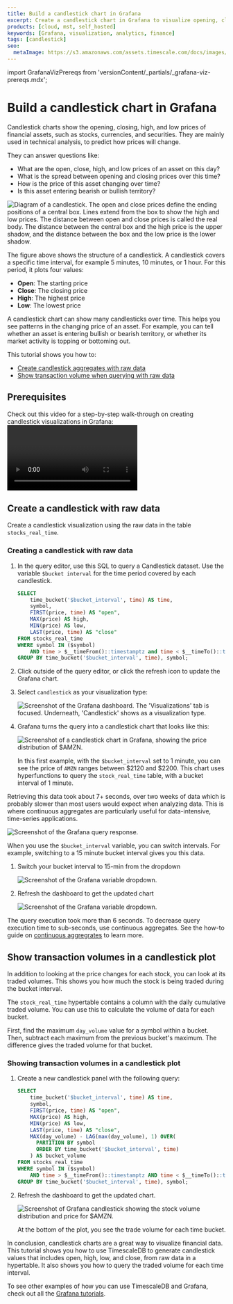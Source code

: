 ```yaml
---
title: Build a candlestick chart in Grafana
excerpt: Create a candlestick chart in Grafana to visualize opening, closing, high, and low prices of financial assets
products: [cloud, mst, self_hosted]
keywords: [Grafana, visualization, analytics, finance]
tags: [candlestick]
seo:
  metaImage: https://s3.amazonaws.com/assets.timescale.com/docs/images/meta-images/meta-image-grafana-candlestick.png
---
```


import GrafanaVizPrereqs from 'versionContent/_partials/_grafana-viz-prereqs.mdx';

# Build a candlestick chart in Grafana

Candlestick charts show the opening, closing, high, and low prices
of financial assets, such as stocks, currencies, and securities.
They are mainly used in technical analysis, to predict how prices will change.

They can answer questions like:

*   What are the open, close, high, and low prices of an asset on this day?
*   What is the spread between opening and closing prices over this time?
*   How is the price of this asset changing over time?
*   Is this asset entering bearish or bullish territory?

<img class="main-content__illustration" src="https://assets.timescale.com/docs/images/tutorials/visualizations/candlestick/candlestick_fig.png" alt="Diagram of a candlestick. The open and close prices define the ending positions of a central box. Lines extend from the box to show the high and low prices. The distance between open and close prices is called the real body. The distance between the central box and the high price is the upper shadow, and the distance between the box and the low price is the lower shadow."/>

The figure above shows the structure of a candlestick. A candlestick covers a
specific time interval, for example 5 minutes, 10 minutes, or 1 hour. For this
period, it plots four values:

*   **Open**: The starting price
*   **Close**: The closing price
*   **High**: The highest price
*   **Low**: The lowest price

A candlestick chart can show many candlesticks over time. This helps you see
patterns in the changing price of an asset. For example, you can tell whether an
asset is entering bullish or bearish territory, or whether its market activity is
topping or bottoming out.

This tutorial shows you how to:

*   [Create candlestick aggregates with raw data](#create-a-candlestick-with-raw-data)
*   [Show transaction volume when querying with raw data](#show-transaction-volumes-in-a-candlestick-plot)

## Prerequisites

<GrafanaVizPrereqs />

Check out this video for a step-by-step walk-through on creating
candlestick visualizations in Grafana:
<Video url="https://www.youtube-nocookie.com/embed/08CydeL9lIk"/>

## Create a candlestick with raw data

Create a candlestick visualization using the raw data in the table `stocks_real_time`.

<Procedure>

### Creating a candlestick with raw data

  1.  In the query editor, use this SQL to query a Candlestick dataset. Use the variable `$bucket interval`
      for the time period covered by each candlestick.

      ```sql
      SELECT
          time_bucket('$bucket_interval', time) AS time,
          symbol,
          FIRST(price, time) AS "open",
          MAX(price) AS high,
          MIN(price) AS low,
          LAST(price, time) AS "close"
      FROM stocks_real_time
      WHERE symbol IN ($symbol)
          AND time > $__timeFrom()::timestamptz and time < $__timeTo()::timestamptz
      GROUP BY time_bucket('$bucket_interval', time), symbol;
      ```

  1.  Click outside of the query editor, or click the refresh icon to
      update the Grafana chart.

  1.  Select `candlestick` as your visualization type:

       <img class="main-content__illustration" src="https://s3.amazonaws.com/assets.timescale.com/docs/images/tutorials/visualizations/candlestick/candlestick_visualization.png" alt="Screenshot of the Grafana dashboard. The 'Visualizations' tab is focused. Underneath, 'Candlestick' shows as a visualization type."/>

  1.  Grafana turns the query into a candlestick chart that
      looks like this:

       <img class="main-content__illustration" src="https://assets.timescale.com/docs/images/tutorials/visualizations/candlestick/1_min.png" alt="Screenshot of a candlestick chart in Grafana, showing the price distribution of $AMZN."/>

       In this first example, with the `$bucket_interval` set to 1 minute, you
       can see the price of `AMZN` ranges between $2120 and $2200. This chart uses
       hyperfunctions to query the `stock_real_time` table, with a bucket
       interval of 1 minute.

</Procedure>

Retrieving this data took about 7+ seconds, over two weeks of data which is
probably slower than most users would expect when analyzing data. This is where
continuous aggregates are particularly useful for data-intensive, time-series
applications.

<img class="main-content__illustration" src="https://s3.amazonaws.com/assets.timescale.com/docs/images/tutorials/visualizations/candlestick/raw_data_exec_time.png" alt="Screenshot of the Grafana query response."/>

<Procedure>

  When you use the `$bucket_interval` variable, you can switch intervals. For
  example, switching to a 15 minute bucket interval gives you this data.

  1.  Switch your bucket interval to 15-min from the dropdown

      <img class="main-content__illustration" src="https://s3.amazonaws.com/assets.timescale.com/docs/images/tutorials/visualizations/candlestick/timebucket_dropdown.png" alt="Screenshot of the Grafana variable dropdown."/>

  1.  Refresh the dashboard to get the updated chart

      <img class="main-content__illustration" src="https://assets.timescale.com/docs/images/tutorials/visualizations/candlestick/15_min.png" alt="Screenshot of the Grafana variable dropdown."/>

The query execution took more than 6 seconds. To decrease query execution time to sub-seconds, use continuous aggregates. See the how-to guide on [continuous aggregrates][continuous-aggregrate] to learn more.

</Procedure>

## Show transaction volumes in a candlestick plot

In addition to looking at the price changes for each stock, you can look at its traded volumes.
This shows you how much the stock is being traded during the bucket interval.

The `stock_real_time` hypertable contains a column with the daily cumulative traded volume. You can use this to calculate the volume of data for each bucket.

First, find the maximum `day_volume` value for a symbol within a bucket.
Then, subtract each maximum from the previous bucket's maximum. The
difference gives the traded volume for that bucket.

<Procedure>

### Showing transaction volumes in a candlestick plot

1.  Create a new candlestick panel with the following query:

    ```sql
    SELECT
        time_bucket('$bucket_interval', time) AS time,
        symbol,
        FIRST(price, time) AS "open",
        MAX(price) AS high,
        MIN(price) AS low,
        LAST(price, time) AS "close",
        MAX(day_volume) - LAG(max(day_volume), 1) OVER(
          PARTITION BY symbol
          ORDER BY time_bucket('$bucket_interval', time)
        ) AS bucket_volume
    FROM stocks_real_time
    WHERE symbol IN ($symbol)
        AND time > $__timeFrom()::timestamptz AND time < $__timeTo()::timestamptz
    GROUP BY time_bucket('$bucket_interval', time), symbol;
    ```

1.  Refresh the dashboard to get the updated chart.

     <img class="main-content__illustration" src="https://s3.amazonaws.com/assets.timescale.com/docs/images/tutorials/visualizations/candlestick/volume_Distribution.png" alt="Screenshot of Grafana candlestick showing the stock volume distribution and price for $AMZN."/>

    At the bottom of the plot, you see the trade volume for each time bucket.

</Procedure>

In conclusion, candlestick charts are a great way to visualize financial data.
This tutorial shows you how to use TimescaleDB to generate candlestick values
that includes open, high, low, and close, from raw data in a hypertable. It also
shows you how to query the traded volume for each time interval.

To see other examples of how you can use TimescaleDB and Grafana, check out
all the [Grafana tutorials][grafana-tutorials].

[continuous-aggregrate]: /tutorials/:currentVersion:/financial-tick-data/
[grafana-tutorials]: /tutorials/:currentVersion:/grafana/

